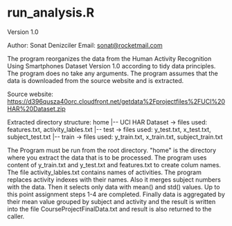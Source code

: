 # run_analysis.R

Version 1.0

Author: Sonat Denizciler
Email: sonat@rocketmail.com

The program reorganizes the data from the Human Activity Recognition Using Smartphones Dataset Version 1.0 according to tidy data principles. The program does no take any arguments. The program assumes that the data is downloaded from the source website and is extracted.
 
Source website: 
   https://d396qusza40orc.cloudfront.net/getdata%2Fprojectfiles%2FUCI%20HAR%20Dataset.zip

 Extracted directory structure:
 home
 |-- UCI HAR Dataset -> files used: features.txt, activity_lables.txt
    |-- test -> files used: y_test.txt, x_test.txt, subject_test.txt
    |-- train -> files used: y_train.txt, x_train.txt, subject_train.txt
 
The Program must be run from the root directory. "home" is the directory where you extract the data that is to be processed. The program uses content of y_train.txt and y_test.txt and features.txt to create colum names. The file activity_lables.txt contains names of activities. The program replaces activity indexes with their names. Also it merges subject numbers with the data. Then it selects only data with mean() and std() values. Up to this point assignment steps 1-4 are completed. Finally data is aggregated by their mean value grouped by subject and activity and the result is written into the file CourseProjectFinalData.txt and result is also returned to the caller.
